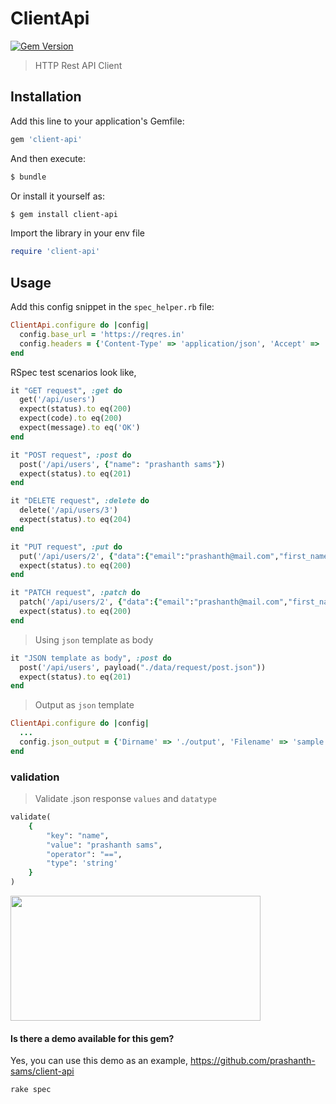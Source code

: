 # ClientApi

[![Gem Version](https://badge.fury.io/rb/client-api.svg)](http://badge.fury.io/rb/client-api)
> HTTP Rest API Client

## Installation

Add this line to your application's Gemfile:

```ruby
gem 'client-api'
```

And then execute:
```bash
$ bundle
```

Or install it yourself as:
```bash
$ gem install client-api
```   

Import the library in your env file
```ruby
require 'client-api'
```

## Usage

Add this config snippet in the `spec_helper.rb` file:
```ruby
ClientApi.configure do |config|
  config.base_url = 'https://reqres.in'
  config.headers = {'Content-Type' => 'application/json', 'Accept' => 'application/json'}
end
```

RSpec test scenarios look like,
```ruby
it "GET request", :get do
  get('/api/users')
  expect(status).to eq(200)
  expect(code).to eq(200)
  expect(message).to eq('OK')
end

it "POST request", :post do
  post('/api/users', {"name": "prashanth sams"})
  expect(status).to eq(201)
end

it "DELETE request", :delete do
  delete('/api/users/3')
  expect(status).to eq(204)
end

it "PUT request", :put do
  put('/api/users/2', {"data":{"email":"prashanth@mail.com","first_name":"Prashanth","last_name":"Sams"}})
  expect(status).to eq(200)
end

it "PATCH request", :patch do
  patch('/api/users/2', {"data":{"email":"prashanth@mail.com","first_name":"Prashanth","last_name":"Sams"}})
  expect(status).to eq(200)
end
```

> Using `json` template as body
```ruby
it "JSON template as body", :post do
  post('/api/users', payload("./data/request/post.json"))
  expect(status).to eq(201)
end
```

> Output as `json` template 

```ruby
ClientApi.configure do |config|
  ...
  config.json_output = {'Dirname' => './output', 'Filename' => 'sample'}
end
```

### validation
> Validate .json response `values` and `datatype`
```ruby
validate(
    {
        "key": "name",
        "value": "prashanth sams",
        "operator": "==",
        "type": 'string'
    }
)
```

<img src="https://i.imgur.com/j21B9gC.png" height="200" width="400"> 

#### Is there a demo available for this gem?
Yes, you can use this demo as an example, https://github.com/prashanth-sams/client-api
```
rake spec
```